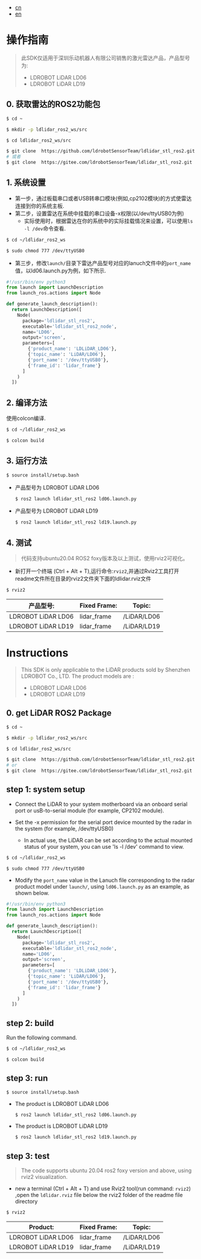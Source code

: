 - [cn](#操作指南)
- [en](#Instructions)
# 操作指南

>此SDK仅适用于深圳乐动机器人有限公司销售的激光雷达产品，产品型号为:
> - LDROBOT LiDAR LD06
> - LDROBOT LiDAR LD19

## 0. 获取雷达的ROS2功能包
```bash
$ cd ~

$ mkdir -p ldlidar_ros2_ws/src

$ cd ldlidar_ros2_ws/src

$ git clone  https://github.com/ldrobotSensorTeam/ldlidar_stl_ros2.git
# 或者
$ git clone  https://gitee.com/ldrobotSensorTeam/ldlidar_stl_ros2.git
```
## 1. 系统设置
- 第一步，通过板载串口或者USB转串口模块(例如,cp2102模块)的方式使雷达连接到你的系统主板.
- 第二步，设置雷达在系统中挂载的串口设备-x权限(以/dev/ttyUSB0为例)
	- 实际使用时，根据雷达在你的系统中的实际挂载情况来设置，可以使用`ls -l /dev`命令查看.

``` bash
$ cd ~/ldlidar_ros2_ws

$ sudo chmod 777 /dev/ttyUSB0
```
- 第三步，修改`launch/`目录下雷达产品型号对应的lanuch文件中的`port_name`值，以ld06.launch.py为例，如下所示.

```py
#!/usr/bin/env python3
from launch import LaunchDescription
from launch_ros.actions import Node

def generate_launch_description():
  return LaunchDescription([
    Node(
      package='ldlidar_stl_ros2',
      executable='ldlidar_stl_ros2_node',
      name='LD06',
      output='screen',
      parameters=[
        {'product_name': 'LDLiDAR_LD06'},
        {'topic_name': 'LiDAR/LD06'},
        {'port_name': '/dev/ttyUSB0'},
        {'frame_id': 'lidar_frame'}
      ]
    )
  ])
```
## 2. 编译方法

使用colcon编译.

```bash
$ cd ~/ldlidar_ros2_ws

$ colcon build
```
## 3. 运行方法

```bash
$ source install/setup.bash
```
- 产品型号为 LDROBOT LiDAR LD06

  ``` bash
  $ ros2 launch ldlidar_stl_ros2 ld06.launch.py
  ```
- 产品型号为 LDROBOT LiDAR LD19
  ```bash
  $ ros2 launch ldlidar_stl_ros2 ld19.launch.py
  ```
##   4. 测试

> 代码支持ubuntu20.04 ROS2 foxy版本及以上测试，使用rviz2可视化。
- 新打开一个终端 (Ctrl + Alt + T),运行命令:`rviz2`,并通过Rviz2工具打开readme文件所在目录的rviz2文件夹下面的ldlidar.rviz文件
```bash
$ rviz2
```

| 产品型号:          | Fixed Frame: | Topic:        |
| ------------------ | ------------ | ------------- |
| LDROBOT LiDAR LD06 | lidar_frame  | /LiDAR/LD06 |
| LDROBOT LiDAR LD19 | lidar_frame  | /LiDAR/LD19 |


# Instructions

> This SDK is only applicable to the LiDAR products sold by Shenzhen LDROBOT Co., LTD. The product models are :
> - LDROBOT LiDAR LD06
> - LDROBOT LiDAR LD19
## 0. get LiDAR ROS2 Package
```bash
$ cd ~

$ mkdir -p ldlidar_ros2_ws/src

$ cd ldlidar_ros2_ws/src

$ git clone  https://github.com/ldrobotSensorTeam/ldlidar_stl_ros2.git
# or
$ git clone  https://gitee.com/ldrobotSensorTeam/ldlidar_stl_ros2.git
```
## step 1: system setup
- Connect the LiDAR to your system motherboard via an onboard serial port or usB-to-serial module (for example, CP2102 module).

- Set the -x permission for the serial port device mounted by the radar in the system (for example, /dev/ttyUSB0)

  - In actual use, the LiDAR can be set according to the actual mounted status of your system, you can use 'ls -l /dev' command to view.

``` bash
$ cd ~/ldlidar_ros2_ws

$ sudo chmod 777 /dev/ttyUSB0
```
- Modify the `port_name` value in the Lanuch file corresponding to the radar product model under `launch/`, using `ld06.launch.py` as an example, as shown below.

```py
#!/usr/bin/env python3
from launch import LaunchDescription
from launch_ros.actions import Node

def generate_launch_description():
  return LaunchDescription([
    Node(
      package='ldlidar_stl_ros2',
      executable='ldlidar_stl_ros2_node',
      name='LD06',
      output='screen',
      parameters=[
        {'product_name': 'LDLiDAR_LD06'},
        {'topic_name': 'LiDAR/LD06'},
        {'port_name': '/dev/ttyUSB0'},
        {'frame_id': 'lidar_frame'}
      ]
    )
  ])
```

## step 2: build

Run the following command.

```bash
$ cd ~/ldlidar_ros2_ws

$ colcon build
```
## step 3: run

```bash
$ source install/setup.bash
```
- The product is LDROBOT LiDAR LD06

  ``` bash
  $ ros2 launch ldlidar_stl_ros2 ld06.launch.py
  ```
- The product is LDROBOT LiDAR LD19
  ``` bash
  $ ros2 launch ldlidar_stl_ros2 ld19.launch.py
  ```

## step 3: test

> The code supports ubuntu 20.04 ros2 foxy version and above, using rviz2 visualization.

- new a terminal (Ctrl + Alt + T) and use Rviz2 tool(run command: `rviz2`) ,open the `ldlidar.rviz` file below the rviz2 folder of the readme file directory
```bash
$ rviz2
```

| Product:          | Fixed Frame: | Topic:        |
| ------------------ | ------------ | ------------- |
| LDROBOT LiDAR LD06 | lidar_frame  | /LiDAR/LD06   |
| LDROBOT LiDAR LD19 | lidar_frame  | /LiDAR/LD19   |